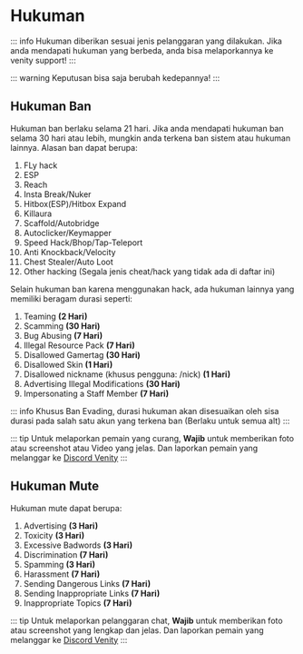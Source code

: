 # Hukuman

::: info
Hukuman diberikan sesuai jenis pelanggaran yang dilakukan. Jika anda mendapati hukuman yang berbeda, anda bisa melaporkannya ke venity support!
:::

::: warning
Keputusan bisa saja berubah kedepannya!
:::

## Hukuman Ban

Hukuman ban berlaku selama 21 hari. Jika anda mendapati hukuman ban selama 30 hari atau lebih, mungkin anda terkena ban sistem atau hukuman lainnya. Alasan ban dapat berupa:

1. FLy hack
2. ESP
3. Reach
4. Insta Break/Nuker
5. Hitbox(ESP)/Hitbox Expand
6. Killaura
7. Scaffold/Autobridge
8. Autoclicker/Keymapper
9. Speed Hack/Bhop/Tap-Teleport
10. Anti Knockback/Velocity
11. Chest Stealer/Auto Loot
12. Other hacking (Segala jenis cheat/hack yang tidak ada di daftar ini)

Selain hukuman ban karena menggunakan hack, ada hukuman lainnya yang memiliki beragam durasi seperti:

1. Teaming **(2 Hari)**
2. Scamming **(30 Hari)**
3. Bug Abusing **(7 Hari)**
4. Illegal Resource Pack **(7 Hari)**
5. Disallowed Gamertag **(30 Hari)**
6. Disallowed Skin **(1 Hari)**
7. Disallowed nickname (khusus pengguna: /nick) **(1 Hari)**
8. Advertising Illegal Modifications **(30 Hari)**
9. Impersonating a Staff Member **(7 Hari)**

::: info
Khusus Ban Evading, durasi hukuman akan disesuaikan oleh sisa durasi pada salah satu akun yang terkena ban (Berlaku untuk semua alt)
:::

::: tip
Untuk melaporkan pemain yang curang, **Wajib** untuk memberikan foto atau screenshot atau Video yang jelas. Dan laporkan pemain yang melanggar ke [Discord Venity](https://venitymc.com/discord)
:::

## Hukuman Mute

Hukuman mute dapat berupa:

1. Advertising **(3 Hari)**
2. Toxicity **(3 Hari)**
3. Excessive Badwords **(3 Hari)**
4. Discrimination **(7 Hari)**
5. Spamming **(3 Hari)**
6. Harassment **(7 Hari)**
7. Sending Dangerous Links **(7 Hari)**
8. Sending Inappropriate Links **(7 Hari)**
9. Inappropriate Topics **(7 Hari)**

::: tip
Untuk melaporkan pelanggaran chat, **Wajib** untuk memberikan foto atau screenshot yang lengkap dan jelas. Dan laporkan pemain yang melanggar ke [Discord Venity](https://venitymc.com/discord)
:::
